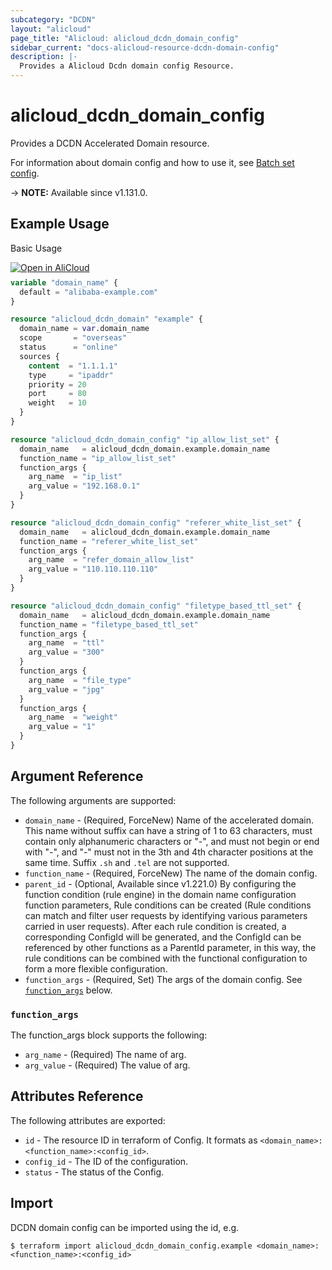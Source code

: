```yaml
---
subcategory: "DCDN"
layout: "alicloud"
page_title: "Alicloud: alicloud_dcdn_domain_config"
sidebar_current: "docs-alicloud-resource-dcdn-domain-config"
description: |-
  Provides a Alicloud Dcdn domain config Resource.
---
```


# alicloud_dcdn_domain_config

Provides a DCDN Accelerated Domain resource.

For information about domain config and how to use it, see [Batch set config](https://www.alibabacloud.com/help/en/doc-detail/130632.htm).

-> **NOTE:** Available since v1.131.0.

## Example Usage

Basic Usage

<div style="display: block;margin-bottom: 40px;"><div class="oics-button" style="float: right;position: absolute;margin-bottom: 10px;">
  <a href="https://api.aliyun.com/terraform?resource=alicloud_dcdn_domain_config&exampleId=d0ea9ec9-32b7-28de-5d96-89f9fbb1a5e0755a3552&activeTab=example&spm=docs.r.dcdn_domain_config.0.d0ea9ec932&intl_lang=EN_US" target="_blank">
    <img alt="Open in AliCloud" src="https://img.alicdn.com/imgextra/i1/O1CN01hjjqXv1uYUlY56FyX_!!6000000006049-55-tps-254-36.svg" style="max-height: 44px; max-width: 100%;">
  </a>
</div></div>

```terraform
variable "domain_name" {
  default = "alibaba-example.com"
}

resource "alicloud_dcdn_domain" "example" {
  domain_name = var.domain_name
  scope       = "overseas"
  status      = "online"
  sources {
    content  = "1.1.1.1"
    type     = "ipaddr"
    priority = 20
    port     = 80
    weight   = 10
  }
}

resource "alicloud_dcdn_domain_config" "ip_allow_list_set" {
  domain_name   = alicloud_dcdn_domain.example.domain_name
  function_name = "ip_allow_list_set"
  function_args {
    arg_name  = "ip_list"
    arg_value = "192.168.0.1"
  }
}

resource "alicloud_dcdn_domain_config" "referer_white_list_set" {
  domain_name   = alicloud_dcdn_domain.example.domain_name
  function_name = "referer_white_list_set"
  function_args {
    arg_name  = "refer_domain_allow_list"
    arg_value = "110.110.110.110"
  }
}

resource "alicloud_dcdn_domain_config" "filetype_based_ttl_set" {
  domain_name   = alicloud_dcdn_domain.example.domain_name
  function_name = "filetype_based_ttl_set"
  function_args {
    arg_name  = "ttl"
    arg_value = "300"
  }
  function_args {
    arg_name  = "file_type"
    arg_value = "jpg"
  }
  function_args {
    arg_name  = "weight"
    arg_value = "1"
  }
}
```

## Argument Reference

The following arguments are supported:

* `domain_name` - (Required, ForceNew) Name of the accelerated domain. This name without suffix can have a string of 1 to 63 characters, must contain only alphanumeric characters or "-", and must not begin or end with "-", and "-" must not in the 3th and 4th character positions at the same time. Suffix `.sh` and `.tel` are not supported.
* `function_name` - (Required, ForceNew) The name of the domain config.
* `parent_id` - (Optional, Available since v1.221.0) By configuring the function condition (rule engine) in the domain name configuration function parameters, Rule conditions can be created (Rule conditions can match and filter user requests by identifying various parameters carried in user requests). After each rule condition is created, a corresponding ConfigId will be generated, and the ConfigId can be referenced by other functions as a ParentId parameter, in this way, the rule conditions can be combined with the functional configuration to form a more flexible configuration.
* `function_args` - (Required, Set) The args of the domain config. See [`function_args`](#function_args) below.

### `function_args`

The function_args block supports the following:

* `arg_name` - (Required) The name of arg.
* `arg_value` - (Required) The value of arg.

## Attributes Reference

The following attributes are exported:

* `id` - The resource ID in terraform of Config. It formats as `<domain_name>:<function_name>:<config_id>`.
* `config_id` - The ID of the configuration.
* `status` -  The status of the Config.

## Import

DCDN domain config can be imported using the id, e.g.

```shell
$ terraform import alicloud_dcdn_domain_config.example <domain_name>:<function_name>:<config_id>
```
